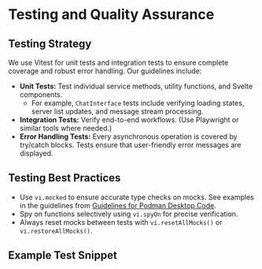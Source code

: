 # Testing and Quality Assurance

## Testing Strategy

We use Vitest for unit tests and integration tests to ensure complete coverage and robust error handling. Our guidelines include:

- **Unit Tests:** Test individual service methods, utility functions, and Svelte components.
  - For example, `ChatInterface` tests include verifying loading states, server list updates, and message stream processing.
- **Integration Tests:** Verify end-to-end workflows. (Use Playwright or similar tools where needed.)
- **Error Handling Tests:** Every asynchronous operation is covered by try/catch blocks. Tests ensure that user-friendly error messages are displayed.

## Testing Best Practices

- Use `vi.mocked` to ensure accurate type checks on mocks. See examples in the guidelines from [Guidelines for Podman Desktop Code](../../extensions/mcp/docs/notepad_was_cursorrules.md).
- Spy on functions selectively using `vi.spyOn` for precise verification.
- Always reset mocks between tests with `vi.resetAllMocks()` or `vi.restoreAllMocks()`.

## Example Test Snippet
